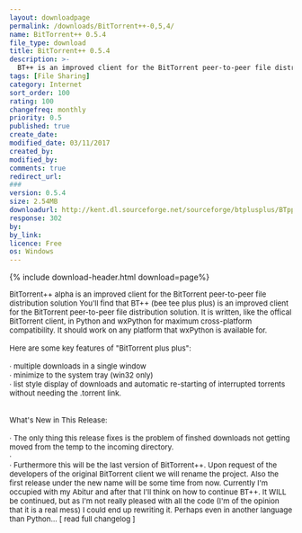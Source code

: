 ```yaml
---
layout: downloadpage
permalink: /downloads/BitTorrent++-0,5,4/
name: BitTorrent++ 0.5.4
file_type: download
title: BitTorrent++ 0.5.4
description: >-
  BT++ is an improved client for the BitTorrent peer-to-peer file distribution solution
tags: [File Sharing]
category: Internet
sort_order: 100
rating: 100
changefreq: monthly
priority: 0.5
published: true
create_date: 
modified_date: 03/11/2017
created_by: 
modified_by: 
comments: true
redirect_url: 
### 
version: 0.5.4
size: 2.54MB
downloadurl: http://kent.dl.sourceforge.net/sourceforge/btplusplus/BTpp 0.5.4 bin.exe
response: 302
by: 
by_link: 
licence: Free
os: Windows
---
```


{% include download-header.html download=page%}

<p style="fix-download-text !important">
<p><font size="2">BitTorrent++ alpha is an improved client for the BitTorrent peer-to-peer file distribution solution You'll find that BT++ (bee tee plus plus) is an improved client for the BitTorrent peer-to-peer file distribution solution. It is written, like the offical <br />
BitTorrent client, in Python and wxPython for maximum cross-platform compatibility. It should work on any platform that wxPython is available for. <br />
<br />
Here are some key features of "BitTorrent plus plus": <br />
<br />
· multiple downloads in a single window <br />
· minimize to the system tray (win32 only) <br />
· list style display of downloads and automatic re-starting of interrupted torrents without needing the .torrent link. <br />
<br />
<br />
What's New in This Release: <br />
<br />
· The only thing this release fixes is the problem of finshed downloads not getting moved from the temp to the incoming directory. <br />
· <br />
· Furthermore this will be the last version of BitTorrent++. Upon request of the developers of the original BitTorrent client we will rename the project. Also the first release under the new name will be some time from now. Currently I'm occupied with my Abitur and after that I'll think on how to continue BT++. It WILL be continued, but as I'm not really pleased with all the code (I'm of the opinion that it is a real mess) I could end up rewriting it. Perhaps even in another language than Python... [ read full changelog ] <br />
<br />
<br />
</font></p></p>
